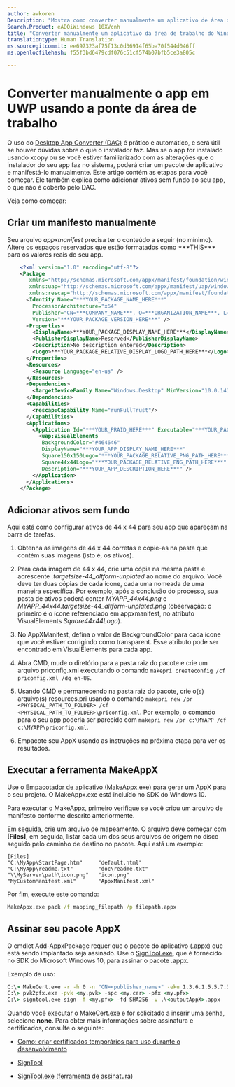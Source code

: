 ```yaml
---
author: awkoren
Description: "Mostra como converter manualmente um aplicativo de área de trabalho do Windows (Win32, WPF e Windows Forms) em um aplicativo UWP (Plataforma Universal do Windows)."
Search.Product: eADQiWindows 10XVcnh
title: "Converter manualmente um aplicativo da área de trabalho do Windows em um aplicativo UWP (Plataforma Universal do Windows)"
translationtype: Human Translation
ms.sourcegitcommit: ee697323af75f13c0d36914f65ba70f544d046ff
ms.openlocfilehash: f55f3bd6479cdf076c51cf574b07bfb5ce3a805c

---
```


# <a name="manually-convert-your-app-to-uwp-using-the-desktop-bridge"></a>Converter manualmente o app em UWP usando a ponte da área de trabalho

O uso do [Desktop App Converter (DAC)](desktop-to-uwp-run-desktop-app-converter.md) é prático e automático, e será útil se houver dúvidas sobre o que o instalador faz. Mas se o app for instalado usando xcopy ou se você estiver familiarizado com as alterações que o instalador do seu app faz no sistema, poderá criar um pacote de aplicativo e manifestá-lo manualmente. Este artigo contém as etapas para você começar. Ele também explica como adicionar ativos sem fundo ao seu app, o que não é coberto pelo DAC. 

Veja como começar:

## <a name="create-a-manifest-by-hand"></a>Criar um manifesto manualmente

Seu arquivo _appxmanifest_ precisa ter o conteúdo a seguir (no mínimo). Altere os espaços reservados que estão formatados como \*\*\*THIS\*\*\* para os valores reais do seu app.

```XML
    <?xml version="1.0" encoding="utf-8"?>
    <Package
       xmlns="http://schemas.microsoft.com/appx/manifest/foundation/windows10"
       xmlns:uap="http://schemas.microsoft.com/appx/manifest/uap/windows10"
       xmlns:rescap="http://schemas.microsoft.com/appx/manifest/foundation/windows10/restrictedcapabilities">
      <Identity Name="***YOUR_PACKAGE_NAME_HERE***"
        ProcessorArchitecture="x64"
        Publisher="CN=***COMPANY_NAME***, O=***ORGANIZATION_NAME***, L=***CITY***, S=***STATE***, C=***COUNTRY***"
        Version="***YOUR_PACKAGE_VERSION_HERE***" />
      <Properties>
        <DisplayName>***YOUR_PACKAGE_DISPLAY_NAME_HERE***</DisplayName>
        <PublisherDisplayName>Reserved</PublisherDisplayName>
        <Description>No description entered</Description>
        <Logo>***YOUR_PACKAGE_RELATIVE_DISPLAY_LOGO_PATH_HERE***</Logo>
      </Properties>
      <Resources>
        <Resource Language="en-us" />
      </Resources>
      <Dependencies>
        <TargetDeviceFamily Name="Windows.Desktop" MinVersion="10.0.14316.0" MaxVersionTested="10.0.14316.0" />
      </Dependencies>
      <Capabilities>
        <rescap:Capability Name="runFullTrust"/>
      </Capabilities>
      <Applications>
        <Application Id="***YOUR_PRAID_HERE***" Executable="***YOUR_PACKAGE_RELATIVE_EXE_PATH_HERE***" EntryPoint="Windows.FullTrustApplication">
          <uap:VisualElements
           BackgroundColor="#464646"
           DisplayName="***YOUR_APP_DISPLAY_NAME_HERE***"
           Square150x150Logo="***YOUR_PACKAGE_RELATIVE_PNG_PATH_HERE***"
           Square44x44Logo="***YOUR_PACKAGE_RELATIVE_PNG_PATH_HERE***"
           Description="***YOUR_APP_DESCRIPTION_HERE***" />
        </Application>
      </Applications>
    </Package>
```

## <a name="add-unplated-assets"></a>Adicionar ativos sem fundo

Aqui está como configurar ativos de 44 x 44 para seu app que apareçam na barra de tarefas.

1. Obtenha as imagens de 44 x 44 corretas e copie-as na pasta que contém suas imagens (isto é, os ativos).

2. Para cada imagem de 44 x 44, crie uma cópia na mesma pasta e acrescente *.targetsize-44_altform-unplated* ao nome do arquivo. Você deve ter duas cópias de cada ícone, cada uma nomeada de uma maneira específica. Por exemplo, após a conclusão do processo, sua pasta de ativos poderá conter *MYAPP_44x44.png* e *MYAPP_44x44.targetsize-44_altform-unplated.png* (observação: o primeiro é o ícone referenciado em appxmanifest, no atributo VisualElements *Square44x44Logo*). 

3.  No AppXManifest, defina o valor de BackgroundColor para cada ícone que você estiver corrigindo como transparent. Esse atributo pode ser encontrado em VisualElements para cada app.

4.  Abra CMD, mude o diretório para a pasta raiz do pacote e crie um arquivo priconfig.xml executando o comando ```makepri createconfig /cf priconfig.xml /dq en-US```.

5.  Usando CMD e permanecendo na pasta raiz do pacote, crie o(s) arquivo(s) resources.pri usando o comando ```makepri new /pr <PHYSICAL_PATH_TO_FOLDER> /cf <PHYSICAL_PATH_TO_FOLDER>\priconfig.xml```. Por exemplo, o comando para o seu app poderia ser parecido com ```makepri new /pr c:\MYAPP /cf c:\MYAPP\priconfig.xml```. 

6.  Empacote seu AppX usando as instruções na próxima etapa para ver os resultados.

## <a name="run-the-makeappx-tool"></a>Executar a ferramenta MakeAppX

Use o [Empacotador de aplicativo (MakeAppx.exe)](https://msdn.microsoft.com/library/windows/desktop/hh446767(v=vs.85).aspx) para gerar um AppX para o seu projeto. O MakeAppx.exe está incluído no SDK do Windows 10. 

Para executar o MakeAppx, primeiro verifique se você criou um arquivo de manifesto conforme descrito anteriormente. 

Em seguida, crie um arquivo de mapeamento. O arquivo deve começar com **[Files]**, em seguida, listar cada um dos seus arquivos de origem no disco seguido pelo caminho de destino no pacote. Aqui está um exemplo: 

```
[Files]
"C:\MyApp\StartPage.htm"     "default.html"
"C:\MyApp\readme.txt"        "doc\readme.txt"
"\\MyServer\path\icon.png"   "icon.png"
"MyCustomManifest.xml"       "AppxManifest.xml"
```

Por fim, execute este comando: 

```cmd
MakeAppx.exe pack /f mapping_filepath /p filepath.appx
```

## <a name="sign-your-appx-package"></a>Assinar seu pacote AppX

O cmdlet Add-AppxPackage requer que o pacote do aplicativo (.appx) que está sendo implantado seja assinado. Use o [SignTool.exe](https://msdn.microsoft.com/library/windows/desktop/aa387764(v=vs.85).aspx), que é fornecido no SDK do Microsoft Windows 10, para assinar o pacote .appx.

Exemplo de uso: 

```cmd
C:\> MakeCert.exe -r -h 0 -n "CN=<publisher_name>" -eku 1.3.6.1.5.5.7.3.3 -pe -sv <my.pvk> <my.cer>
C:\> pvk2pfx.exe -pvk <my.pvk> -spc <my.cer> -pfx <my.pfx>
C:\> signtool.exe sign -f <my.pfx> -fd SHA256 -v .\<outputAppX>.appx
```

Quando você executar o MakeCert.exe e for solicitado a inserir uma senha, selecione **none**. Para obter mais informações sobre assinatura e certificados, consulte o seguinte: 

- [Como: criar certificados temporários para uso durante o desenvolvimento](https://msdn.microsoft.com/library/ms733813.aspx)

- [SignTool](https://msdn.microsoft.com/library/windows/desktop/aa387764.aspx)

- [SignTool.exe (ferramenta de assinatura)](https://msdn.microsoft.com/library/8s9b9yaz.aspx)




<!--HONumber=Dec16_HO1-->


